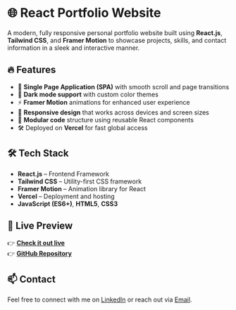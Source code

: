 # 🌐 React Portfolio Website

A modern, fully responsive personal portfolio website built using **React.js**, **Tailwind CSS**, and **Framer Motion** to showcase projects, skills, and contact information in a sleek and interactive manner.

## 🔥 Features

- 🚀 **Single Page Application (SPA)** with smooth scroll and page transitions
- 🎨 **Dark mode support** with custom color themes
- ⚡ **Framer Motion** animations for enhanced user experience
- 📱 **Responsive design** that works across devices and screen sizes
- 🧠 **Modular code** structure using reusable React components
- 🛠️ Deployed on **Vercel** for fast global access

## 🛠️ Tech Stack

- **React.js** – Frontend Framework
- **Tailwind CSS** – Utility-first CSS framework
- **Framer Motion** – Animation library for React
- **Vercel** – Deployment and hosting
- **JavaScript (ES6+)**, **HTML5**, **CSS3**

## 📸 Live Preview

👉 [**Check it out live**](https://portfolio-psi-woad-96.vercel.app/)  
👉 [**GitHub Repository**](https://github.com/ParasRana123/Portfolio)


## 📫 Contact

Feel free to connect with me on [LinkedIn](https://www.linkedin.com/in/parasrana123) or reach out via [Email](mailto:parasranaofficial@gmail.com).

